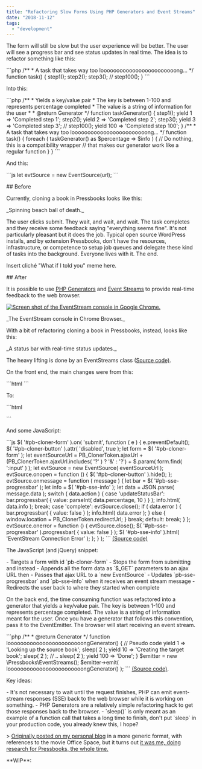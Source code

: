 ```yaml
---
title: "Refactoring Slow Forms Using PHP Generators and Event Streams"
date: "2018-11-12"
tags: 
  - "development"
---
```


The form will still be slow but the user experience will be better. The user will see a progress bar and see status updates in real time. The idea is to refactor something like this:

\`\`\`php /\*\* \* A task that takes way too loooooooooooooooooooooooong... \*/ function task() { step1(); step2(); step3(); // step100(); } \`\`\`

Into this:

\`\`\`php /\*\* \* Yields a key/value pair \* The key is between 1-100 and represents percentage completed \* The value is a string of information for the user \* \* @return Generator \*/ function taskGenerator() { step1(); yield 1 => 'Completed step 1'; step2(); yield 2 => 'Completed step 2'; step3(); yield 3 => 'Completed step 3'; // step100(); yield 100 => 'Completed step 100'; } /\*\* \* A task that takes way too loooooooooooooooooooooooong... \*/ function task() { foreach ( taskGenerator() as $percentage => $info ) { // Do nothing, this is a compatibility wrapper // that makes our generator work like a regular function } } \`\`\`

And this:

\`\`\`js let evtSource = new EventSource(url); \`\`\`

\## Before

Currently, cloning a book in Pressbooks looks like this:

\_Spinning beach ball of death.\_

The user clicks submit. They wait, and wait, and wait. The task completes and they receive some feedback saying "everything seems fine". It's not particularly pleasant but it does the job. Typical open source WordPress installs, and by extension Pressbooks, don't have the resources, infrastructure, or competence to setup job queues and delegate these kind of tasks into the background. Everyone lives with it. The end.

Insert cliché "What if I told you" meme here.

\## After

It is possible to use [PHP Generators](http://php.net/manual/en/language.generators.overview.php) and [Event Streams](https://developer.mozilla.org/en-US/docs/Web/API/EventSource) to provide real-time feedback to the web browser.

[![Screen shot of the EventStream console in Google Chrome.](https://pressbooks.org/app/uploads/2018/11/EventStreamConsole.png)](https://pressbooks.org/app/uploads/2018/11/EventStreamConsole.png)

\_The EventStream console in Chrome Browser.\_

With a bit of refactoring cloning a book in Pressbooks, instead, looks like this:

\_A status bar with real-time status updates.\_

The heavy lifting is done by an EventStreams class ([Source code)](https://github.com/pressbooks/pressbooks/blob/c1a41cc95cd49780f39d0f9c1a7148a45b56a439/inc/class-eventstreams.php#L50).

On the front end, the main changes were from this:

\`\`\`html  \`\`\`

To:

\`\`\`html

\`\`\`

And some JavaScript:

\`\`\`js $( '#pb-cloner-form' ).on( 'submit', function ( e ) { e.preventDefault(); $( '#pb-cloner-button' ).attr( 'disabled', true ); let form = $( '#pb-cloner-form' ); let eventSourceUrl = PB\_ClonerToken.ajaxUrl + (PB\_ClonerToken.ajaxUrl.includes( '?' ) ? '&' : '?') + $.param( form.find( ':input' ) ); let evtSource = new EventSource( eventSourceUrl ); evtSource.onopen = function () { $( '#pb-cloner-button' ).hide(); }; evtSource.onmessage = function ( message ) { let bar = $( '#pb-sse-progressbar' ); let info = $( '#pb-sse-info' ); let data = JSON.parse( message.data ); switch ( data.action ) { case 'updateStatusBar': bar.progressbar( { value: parseInt( data.percentage, 10 ) } ); info.html( data.info ); break; case 'complete': evtSource.close(); if ( data.error ) { bar.progressbar( { value: false } ); info.html( data.error ); } else { window.location = PB\_ClonerToken.redirectUrl; } break; default: break; } }; evtSource.onerror = function () { evtSource.close(); $( '#pb-sse-progressbar' ).progressbar( { value: false } ); $( '#pb-sse-info' ).html( 'EventStream Connection Error' ); }; } ); \`\`\` [(Source code)](https://github.com/pressbooks/pressbooks/blob/c1a41cc95cd49780f39d0f9c1a7148a45b56a439/assets/src/scripts/cloner.js#L1)

The JavaScript (and jQuery) snippet:

\- Targets a form with id \`pb-cloner-form\` - Stops the form from submitting and instead - Appends all the form data as \`$\_GET\` parameters to an ajax URL then - Passes that ajax URL to a \`new EventSource\` - Updates \`pb-sse-progressbar\` and \`pb-sse-info\` when it receives an event stream message - Redirects the user back to where they started when complete

On the back end, the time consuming function was refactored into a generator that yields a key/value pair. The key is between 1-100 and represents percentage completed. The value is a string of information meant for the user. Once you have a generator that follows this convention, pass it to the EventEmitter. The browser will start receiving an event stream.

\`\`\`php /\*\* \* @return Generator \*/ function loooooooooooooooooooooooongGenerator() { // Pseudo code yield 1 => 'Looking up the source book'; sleep( 2 ); yield 10 => 'Creating the target book'; sleep( 2 ); // .. sleep( 2 ); yield 100 => 'Done'; } $emitter = new \\Pressbooks\\EventStreams(); $emitter->emit( loooooooooooooooooooooooongGenerator() ); \`\`\` [(Source code)](https://github.com/pressbooks/pressbooks/blob/c1a41cc95cd49780f39d0f9c1a7148a45b56a439/inc/class-cloner.php#L343).

Key ideas:

\- It's not necessary to wait until the request finishes, PHP can emit event-stream responses (SSE) back to the web browser while it is working on something. - PHP Generators are a relatively simple refactoring hack to get those responses back to the browser. - \`sleep()\` is only meant as an example of a function call that takes a long time to finish, don't put \`sleep\` in your production code, you already knew this, I hope?

\> [Originally posted on my personal blog](http://kizu514.com/blog/refactor-your-slow-form-using-php-generators-and-event-streams/) in a more generic format, with references to the movie Office Space, but it turns out [it was me, doing research for Pressbooks, the whole time.](https://www.youtube.com/watch?v=\_sYQeIO6Wyg)

\*\*WIP\*\*:
